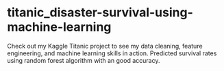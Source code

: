 # titanic_disaster-survival-using-machine-learning
Check out my Kaggle Titanic project to see my data cleaning, feature engineering, and machine learning skills in action. Predicted survival rates using random forest algorithm with an good accuracy.
